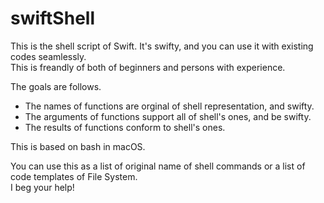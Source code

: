 # swiftShell
This is the shell script of Swift. It's swifty, and you can use it with existing codes seamlessly.  
This is freandly of both of beginners and persons with experience.

The goals are follows.
- The names of functions are orginal of shell representation, and swifty.
- The arguments of functions support all of shell's ones, and be swifty.
- The results of functions conform to shell's ones.

This is based on bash in macOS.

You can use this as a list of original name of shell commands or a list of code templates of File System.  
I beg your help!
